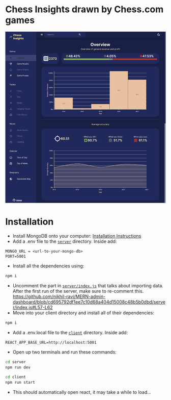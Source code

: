 # Chess Insights drawn by Chess.com games

![Screenshot](./screenshot.png)

# Installation

- Install MongoDB onto your computer: [Installation Instructions](https://www.mongodb.com/docs/manual/administration/install-community/)
- Add a .env file to the [`server`](/server/) directory. Inside add:

```env
MONGO_URL = <url-to-your-mongo-db>
PORT=5001
```

- Install all the dependencies using:

```zsh
npm i
```
- Uncomment the part in [`server/index.js`](server/index.js) that talks about importing data. After the first run of the server, make sure to re-comment this.  
https://github.com/nikhil-ravi/MERN-admin-dashboard/blob/cd695792df1ee7c10d68a404d15008c48b5b0dbd/server/index.js#L57-L62
- Move into your client directory and install all of their dependencies:

```zsh
npm i
```
- Add a .env.local file to the [`client`](client/) directory. Inside add:

```env
REACT_APP_BASE_URL=http://localhost:5001
```

- Open up two terminals and run these commands:

```zsh
cd server
npm run dev
```

```zsh
cd client
npm run start
```

- This should automatically open react, it may take a while to load...